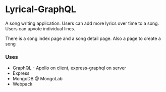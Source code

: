 # Lyrical-GraphQL

A song writing application. Users can add more lyrics over time to a song. Users can upvote individual lines.

There is a song index page and a song detail page.
Also a page to create a song

### Uses

- GraphQL - Apollo on client, express-graphql on server
- Express
- MongoDB @ MongoLab
- Webpack
